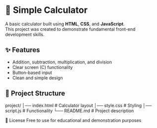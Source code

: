 # 🧮 Simple Calculator

A basic calculator built using **HTML**, **CSS**, and **JavaScript**.  
This project was created to demonstrate fundamental front-end development skills.

## ✨ Features
- Addition, subtraction, multiplication, and division
- Clear screen (C) functionality
- Button-based input
- Clean and simple design

## 📂 Project Structure
project/
│── index.html # Calculator layout
│── style.css # Styling
│── script.js # Functionality
└── README.md # Project description


📜 License
Free to use for educational and demonstration purposes
